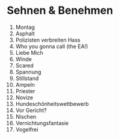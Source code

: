 # Sehnen & Benehmen

1. Montag
2. Asphalt
3. Polizisten verbreiten Hass
4. Who you gonna call (the EA!)
5. Liebe Mich
6. Winde
7. Scared
8. Spannung
9. Stillstand
10. Ampeln
11. Priester
12. Novize
13. Hundeschönheitswettbewerb
14. Vor Gericht?
15. Nischen
16. Vernichtungsfantasie
17. Vogelfrei

